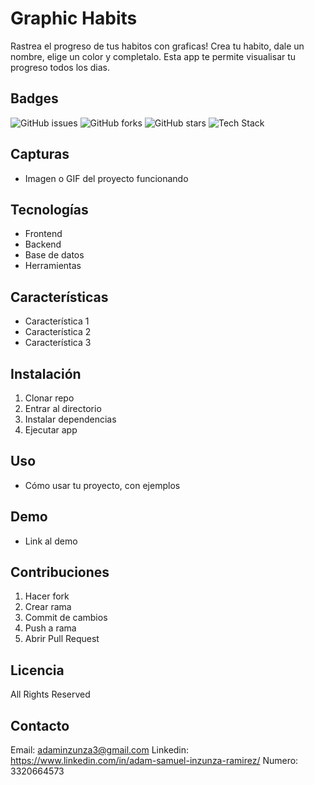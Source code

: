 # Graphic Habits
Rastrea el progreso de tus habitos con graficas! Crea tu habito, dale un nombre, elige un color y completalo.
Esta app te permite visualisar tu progreso todos los dias.

## Badges
![GitHub issues](https://img.shields.io/github/issues/Cuandoyolabi/GraphicHabits)
![GitHub forks](https://img.shields.io/github/forks/Cuandoyolabi/GraphicHabits)
![GitHub stars](https://img.shields.io/github/stars/Cuandoyolabi/GraphicHabits)
![Tech Stack](https://img.shields.io/badge/Tech-HTML%2FCSS%2FJS-blue)


## Capturas
- Imagen o GIF del proyecto funcionando

## Tecnologías
- Frontend
- Backend
- Base de datos
- Herramientas

## Características
- Característica 1
- Característica 2
- Característica 3

## Instalación
1. Clonar repo
2. Entrar al directorio
3. Instalar dependencias
4. Ejecutar app

## Uso
- Cómo usar tu proyecto, con ejemplos

## Demo
- Link al demo

## Contribuciones
1. Hacer fork
2. Crear rama
3. Commit de cambios
4. Push a rama
5. Abrir Pull Request

## Licencia
All Rights Reserved

## Contacto
Email: adaminzunza3@gmail.com
Linkedin: https://www.linkedin.com/in/adam-samuel-inzunza-ramirez/
Numero: 3320664573

